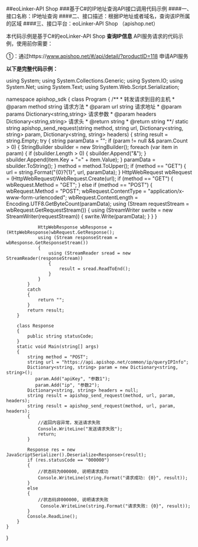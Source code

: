 ##eoLinker-API Shop 
###基于C#的IP地址查询API接口调用代码示例
####一、接口名称：IP地址查询
####二、接口描述：根据IP地址或者域名，查询该IP所属的区域
####三、接口平台：eoLinker-API Shop （apishop.net）

本代码示例是基于C#的eoLinker-API Shop **查询IP信息** API服务请求的代码示例，使用前你需要：

①：通过https://www.apishop.net/#/api/detail/?productID=118 申请API服务

**以下是完整代码示例：**

using System;
using System.Collections.Generic;
using System.IO;
using System.Net;
using System.Text;
using System.Web.Script.Serialization;

namespace apishop_sdk
{
   class Program
   {
       /**
        * 转发请求到目的主机
        * @param method string 请求方法
        * @param url string 请求地址
        * @param params Dictionary<string,string> 请求参数
        * @param headers Dictionary<string,string> 请求头
        * @return string
        * @return string
        **/
       static string apishop_send_request(string method, string url, Dictionary<string, string> param, Dictionary<string, string> headers)
       {
           string result = string.Empty;
           try
           {
               string paramData = "";
               if (param != null && param.Count > 0)
               {
                   StringBuilder sbuilder = new StringBuilder();
                   foreach (var item in param)
                   {
                       if (sbuilder.Length > 0)
                        {
                             sbuilder.Append("&");
                        }
                        sbuilder.Append(item.Key + "=" + item.Value);
                    }
                    paramData = sbuilder.ToString();
                }
                method = method.ToUpper();
                if (method == "GET")
                {
                    url = string.Format("{0}?{1}", url, paramData);
                }
                HttpWebRequest wbRequest = (HttpWebRequest)WebRequest.Create(url);
                if (method == "GET")
                {
                    wbRequest.Method = "GET";
                }
                else if (method == "POST")
                {
                    wbRequest.Method = "POST";
                    wbRequest.ContentType = "application/x-www-form-urlencoded";
                    wbRequest.ContentLength = Encoding.UTF8.GetByteCount(paramData);
                    using (Stream requestStream = wbRequest.GetRequestStream())
                    {
                        using (StreamWriter swrite = new StreamWriter(requestStream))
                        {
                            swrite.Write(paramData);
                        }
                    }
                }
                
                HttpWebResponse wbResponse = (HttpWebResponse)wbRequest.GetResponse();
                using (Stream responseStream = wbResponse.GetResponseStream())
                {
                    using (StreamReader sread = new StreamReader(responseStream))
                    {
                        result = sread.ReadToEnd();
                    }
                }
            }
            catch
            {
                return "";
            }
            return result;
        }
        
        class Response
        {
            public string statusCode;
        }
        static void Main(string[] args)
        {
            string method = "POST";
            string url = "https://api.apishop.net/common/ip/queryIPInfo";
            Dictionary<string, string> param = new Dictionary<string, string>();
               param.Add("apiKey", "参数1");
               param.Add("ip", "参数2");
            Dictionary<string, string> headers = null;
            string result = apishop_send_request(method, url, param, headers);
            string result = apishop_send_request(method, url, param, headers);
            {
                //返回内容异常，发送请求失败
                Console.WriteLine("发送请求失败");
                return;
            }
            
            Response res = new JavaScriptSerializer().Deserialize<Response>(result);
            if (res.statusCode == "000000")
            {
                //状态码为000000, 说明请求成功
                Console.WriteLine(string.Format("请求成功: {0}", result));
            }
            else
            {
                //状态码非000000, 说明请求失败
                 Console.WriteLine(string.Format("请求失败: {0}", result));
            }
            Console.ReadLine();
        }
    }
}